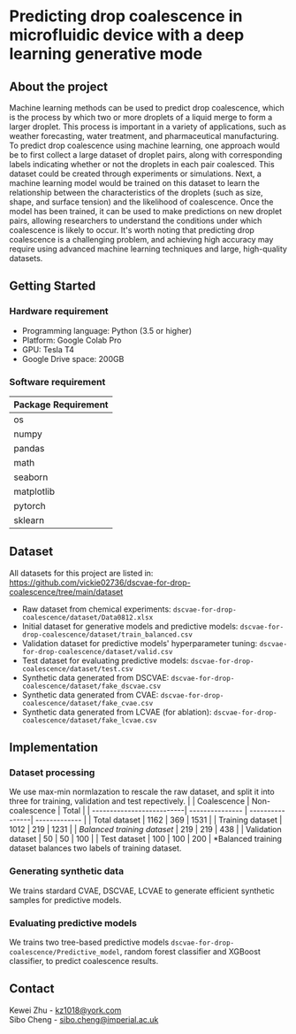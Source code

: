# Predicting drop coalescence in microfluidic device with a deep learning generative mode

## About the project
Machine learning methods can be used to predict drop coalescence, which is the process by which two or more droplets of a liquid merge to form a larger droplet. This process is important in a variety of applications, such as weather forecasting, water treatment, and pharmaceutical manufacturing. To predict drop coalescence using machine learning, one approach would be to first collect a large dataset of droplet pairs, along with corresponding labels indicating whether or not the droplets in each pair coalesced. This dataset could be created through experiments or simulations. Next, a machine learning model would be trained on this dataset to learn the relationship between the characteristics of the droplets (such as size, shape, and surface tension) and the likelihood of coalescence. Once the model has been trained, it can be used to make predictions on new droplet pairs, allowing researchers to understand the conditions under which coalescence is likely to occur. It's worth noting that predicting drop coalescence is a challenging problem, and achieving high accuracy may require using advanced machine learning techniques and large, high-quality datasets.

## Getting Started

### Hardware requirement

*   Programming language: Python (3.5 or higher)
*   Platform: Google Colab Pro
*   GPU: Tesla T4
*   Google Drive space: 200GB

### Software requirement

| Package Requirement                        |
|--------------------------------------------|
| os                                         |
| numpy                                      |
| pandas                                     |
| math                                       |
| seaborn                                    |
| matplotlib                                 |
| pytorch                                    |
| sklearn                                    |

## Dataset 
All datasets for this project are listed in: https://github.com/vickie02736/dscvae-for-drop-coalescence/tree/main/dataset 
*   Raw dataset from chemical experiments: ``dscvae-for-drop-coalescence/dataset/Data0812.xlsx``
*   Initial dataset for generative models and predictive models: ``dscvae-for-drop-coalescence/dataset/train_balanced.csv``
*   Validation dataset for predictive models' hyperparameter tuning: ``dscvae-for-drop-coalescence/dataset/valid.csv``
*   Test dataset for evaluating predictive models: ``dscvae-for-drop-coalescence/dataset/test.csv``
*   Synthetic data generated from DSCVAE: ``dscvae-for-drop-coalescence/dataset/fake_dscvae.csv`` 
*   Synthetic data generated from CVAE: ``dscvae-for-drop-coalescence/dataset/fake_cvae.csv`` 
*   Synthetic data generated from LCVAE (for ablation): ``dscvae-for-drop-coalescence/dataset/fake_lcvae.csv`` 

## Implementation
### Dataset processing
We use max-min normlazation to rescale the raw dataset, and split it into three for training, validation and test repectively. 
|                           |   Coalescence   | Non-coalescence | Total |
| --------------------------| --------------- | ----------------| ------------- |
| Total dataset             | 1162 | 369 | 1531  |
| Training dataset          | 1012 | 219 | 1231 |
| *Balanced training dataset* | 219 | 219 | 438 |
| Validation dataset        | 50 | 50 | 100 |
| Test dataset              | 100 | 100 | 200 |
*Balanced training dataset balances two labels of training dataset. 

### Generating synthetic data
We trains stardard CVAE, DSCVAE, LCVAE to generate efficient synthetic samples for predictive models. 

### Evaluating predictive models
We trains two tree-based predictive models ``dscvae-for-drop-coalescence/Predictive_model``, random forest classifier and XGBoost classifier, to predict coalescence results. 

## Contact
Kewei Zhu - kz1018@york.com<br>
Sibo Cheng - sibo.cheng@imperial.ac.uk<br>
